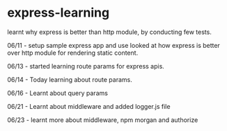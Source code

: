 # express-learning

learnt why express is better than http module, by conducting few tests.

06/11 - setup sample express app and use looked at how express is better over http module for rendering static content.

06/13 - started learning route params for express apis.

06/14 - Today learning about route params.

06/16 - Learnt about query params

06/21 - Learnt about middleware and added logger.js file

06/23 - learnt more about middleware, npm morgan and authorize
